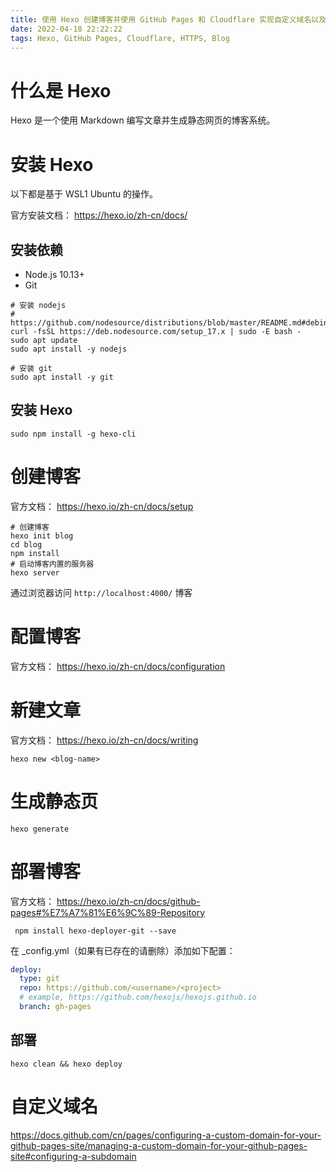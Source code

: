 ```yaml
---
title: 使用 Hexo 创建博客并使用 GitHub Pages 和 Cloudflare 实现自定义域名以及 HTTPS
date: 2022-04-18 22:22:22
tags: Hexo, GitHub Pages, Cloudflare, HTTPS, Blog
---
```


# 什么是 Hexo

Hexo 是一个使用 Markdown 编写文章并生成静态网页的博客系统。

# 安装 Hexo

以下都是基于 WSL1 Ubuntu 的操作。

官方安装文档：
https://hexo.io/zh-cn/docs/


## 安装依赖

* Node.js 10.13+
* Git

```shell
# 安装 nodejs
# https://github.com/nodesource/distributions/blob/master/README.md#debinstall
curl -fsSL https://deb.nodesource.com/setup_17.x | sudo -E bash -
sudo apt update
sudo apt install -y nodejs

# 安装 git
sudo apt install -y git
```

## 安装 Hexo

```shell
sudo npm install -g hexo-cli
```

# 创建博客

官方文档：
https://hexo.io/zh-cn/docs/setup

```shell
# 创建博客
hexo init blog
cd blog
npm install
# 启动博客内置的服务器
hexo server
```

通过浏览器访问 `http://localhost:4000/` 博客

# 配置博客

官方文档：
https://hexo.io/zh-cn/docs/configuration

# 新建文章

官方文档：
https://hexo.io/zh-cn/docs/writing

```shell
hexo new <blog-name>
```

# 生成静态页

```shell
hexo generate
```

# 部署博客

官方文档：
https://hexo.io/zh-cn/docs/github-pages#%E7%A7%81%E6%9C%89-Repository

```shell
 npm install hexo-deployer-git --save
 ```

 在 _config.yml（如果有已存在的请删除）添加如下配置：

```yaml
deploy:
  type: git
  repo: https://github.com/<username>/<project>
  # example, https://github.com/hexojs/hexojs.github.io
  branch: gh-pages
```

## 部署

```shell
hexo clean && hexo deploy
```

# 自定义域名

https://docs.github.com/cn/pages/configuring-a-custom-domain-for-your-github-pages-site/managing-a-custom-domain-for-your-github-pages-site#configuring-a-subdomain

